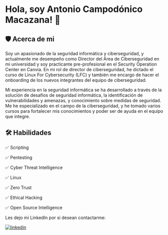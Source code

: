 
# Hola, soy Antonio Campodónico Macazana! 👋

## 🛡️ Acerca de mi
Soy un apasionado de la seguridad informática y ciberseguridad, y actualmente me desempeño como Director del Área de Ciberseguridad en mi universidad y soy practicante pre-profesional en el Security Operation Center en Canvia. En mi rol de director de ciberseguridad, he dictado el curso de Linux For Cybersecurity (LFC) y también me encargo de hacer el onboarding de los nuevos integrantes del equipo de ciberseguridad.

Mi experiencia en la seguridad informática se ha desarrollado a través de la solución de desafíos de seguridad informática, la identificación de vulnerabilidades y amenazas, y conocimiento sobre medidas de seguridad. Me he especializado en el campo de la ciberseguridad, y he tomado varios cursos para fortalecer mis conocimientos y poder ser de ayuda en el equipo que integre.


## 🛠 Habilidades

✅ Scripting


✅ Pentesting


✅ Cyber Threat Intelligence


✅ Linux


✅ Zero Trust


✅ Ethical Hacking


✅ Open Source Intelligence


Les dejo mi LinkedIn por si desean contactarme:


[![linkedin](https://img.shields.io/badge/linkedin-0A66C2?style=for-the-badge&logo=linkedin&logoColor=white)](https://www.linkedin.com/in/antoniocampodonico/)
